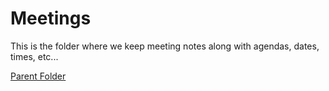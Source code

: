 # Meetings
This is the folder where we keep meeting notes along with agendas, dates, times, etc...

[Parent Folder](/WTX)
